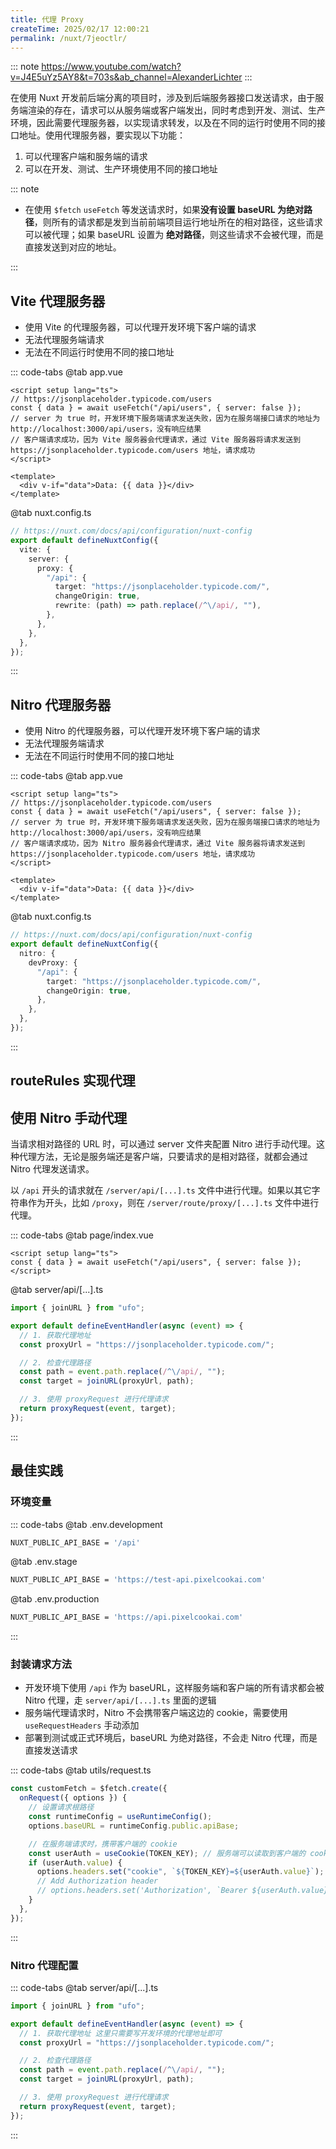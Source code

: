 ```yaml
---
title: 代理 Proxy
createTime: 2025/02/17 12:00:21
permalink: /nuxt/7jeoctlr/
---
```


::: note
<https://www.youtube.com/watch?v=J4E5uYz5AY8&t=703s&ab_channel=AlexanderLichter>
:::

在使用 Nuxt 开发前后端分离的项目时，涉及到后端服务器接口发送请求，由于服务端渲染的存在，请求可以从服务端或客户端发出，同时考虑到开发、测试、生产环境，因此需要代理服务器，以实现请求转发，以及在不同的运行时使用不同的接口地址。使用代理服务器，要实现以下功能：

1. 可以代理客户端和服务端的请求
2. 可以在开发、测试、生产环境使用不同的接口地址

::: note

- 在使用 `$fetch` `useFetch` 等发送请求时，如果**没有设置 baseURL 为绝对路径**，则所有的请求都是发到当前前端项目运行地址所在的相对路径，这些请求可以被代理；如果 baseURL 设置为 **绝对路径**，则这些请求不会被代理，而是直接发送到对应的地址。

:::

## Vite 代理服务器

- 使用 Vite 的代理服务器，可以代理开发环境下客户端的请求
- 无法代理服务端请求
- 无法在不同运行时使用不同的接口地址

::: code-tabs
@tab app.vue

```vue :collapsed-lines
<script setup lang="ts">
// https://jsonplaceholder.typicode.com/users
const { data } = await useFetch("/api/users", { server: false });
// server 为 true 时，开发环境下服务端请求发送失败，因为在服务端接口请求的地址为 http://localhost:3000/api/users，没有响应结果
// 客户端请求成功，因为 Vite 服务器会代理请求，通过 Vite 服务器将请求发送到 https://jsonplaceholder.typicode.com/users 地址，请求成功
</script>

<template>
  <div v-if="data">Data: {{ data }}</div>
</template>
```

@tab nuxt.config.ts

```ts
// https://nuxt.com/docs/api/configuration/nuxt-config
export default defineNuxtConfig({
  vite: {
    server: {
      proxy: {
        "/api": {
          target: "https://jsonplaceholder.typicode.com/",
          changeOrigin: true,
          rewrite: (path) => path.replace(/^\/api/, ""),
        },
      },
    },
  },
});
```

:::

## Nitro 代理服务器

- 使用 Nitro 的代理服务器，可以代理开发环境下客户端的请求
- 无法代理服务端请求
- 无法在不同运行时使用不同的接口地址

::: code-tabs
@tab app.vue

```vue :collapsed-lines
<script setup lang="ts">
// https://jsonplaceholder.typicode.com/users
const { data } = await useFetch("/api/users", { server: false });
// server 为 true 时，开发环境下服务端请求发送失败，因为在服务端接口请求的地址为 http://localhost:3000/api/users，没有响应结果
// 客户端请求成功，因为 Nitro 服务器会代理请求，通过 Vite 服务器将请求发送到 https://jsonplaceholder.typicode.com/users 地址，请求成功
</script>

<template>
  <div v-if="data">Data: {{ data }}</div>
</template>
```

@tab nuxt.config.ts

```ts
// https://nuxt.com/docs/api/configuration/nuxt-config
export default defineNuxtConfig({
  nitro: {
    devProxy: {
      "/api": {
        target: "https://jsonplaceholder.typicode.com/",
        changeOrigin: true,
      },
    },
  },
});
```

:::

## routeRules 实现代理

## 使用 Nitro 手动代理

当请求相对路径的 URL 时，可以通过 server 文件夹配置 Nitro 进行手动代理。这种代理方法，无论是服务端还是客户端，只要请求的是相对路径，就都会通过 Nitro 代理发送请求。

以 `/api` 开头的请求就在 `/server/api/[...].ts` 文件中进行代理。如果以其它字符串作为开头，比如 `/proxy`，则在 `/server/route/proxy/[...].ts` 文件中进行代理。

::: code-tabs
@tab page/index.vue

```vue :collapsed-lines
<script setup lang="ts">
const { data } = await useFetch("/api/users", { server: false });
</script>
```

@tab server/api/[...].ts

```ts
import { joinURL } from "ufo";

export default defineEventHandler(async (event) => {
  // 1. 获取代理地址
  const proxyUrl = "https://jsonplaceholder.typicode.com/";

  // 2. 检查代理路径
  const path = event.path.replace(/^\/api/, "");
  const target = joinURL(proxyUrl, path);

  // 3. 使用 proxyRequest 进行代理请求
  return proxyRequest(event, target);
});
```

:::

## 最佳实践

### 环境变量

::: code-tabs
@tab .env.development

```sh
NUXT_PUBLIC_API_BASE = '/api'
```

@tab .env.stage

```sh
NUXT_PUBLIC_API_BASE = 'https://test-api.pixelcookai.com'
```

@tab .env.production

```sh
NUXT_PUBLIC_API_BASE = 'https://api.pixelcookai.com'
```

:::

### 封装请求方法

- 开发环境下使用 `/api` 作为 baseURL，这样服务端和客户端的所有请求都会被 Nitro 代理，走 `server/api/[...].ts` 里面的逻辑
- 服务端代理请求时，Nitro 不会携带客户端这边的 cookie，需要使用 `useRequestHeaders` 手动添加
- 部署到测试或正式环境后，baseURL 为绝对路径，不会走 Nitro 代理，而是直接发送请求

::: code-tabs
@tab utils/request.ts

```ts
const customFetch = $fetch.create({
  onRequest({ options }) {
    // 设置请求根路径
    const runtimeConfig = useRuntimeConfig();
    options.baseURL = runtimeConfig.public.apiBase;

    // 在服务端请求时，携带客户端的 cookie
    const userAuth = useCookie(TOKEN_KEY); // 服务端可以读取到客户端的 cookie
    if (userAuth.value) {
      options.headers.set("cookie", `${TOKEN_KEY}=${userAuth.value}`);
      // Add Authorization header
      // options.headers.set('Authorization', `Bearer ${userAuth.value}`)
    }
  },
});
```

:::

### Nitro 代理配置

::: code-tabs
@tab server/api/[...].ts

```ts
import { joinURL } from "ufo";

export default defineEventHandler(async (event) => {
  // 1. 获取代理地址 这里只需要写开发环境的代理地址即可
  const proxyUrl = "https://jsonplaceholder.typicode.com/";

  // 2. 检查代理路径
  const path = event.path.replace(/^\/api/, "");
  const target = joinURL(proxyUrl, path);

  // 3. 使用 proxyRequest 进行代理请求
  return proxyRequest(event, target);
});
```

:::
